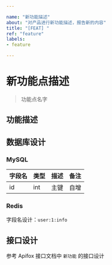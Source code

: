 ```yaml
---

name: "新功能描述"
about: "对产品进行新功能描述，报告新的内容"
title: "[FEAT] "
ref: "feature"
labels:
- feature

---
```


# 新功能点描述

> 功能点名字

## 功能描述

<!-- 详细描述功能点的内容 -->

## 数据库设计

### MySQL

<!-- 数据库表设计 -->

| 字段名 | 类型  | 描述 | 备注 |
|-----|-----|----|----|
| id  | int | 主键 | 自增 |

### Redis

<!-- Redis 数据库设计 -->
字段名设计：`user:1:info`

## 接口设计

参考 Apifox 接口文档中 `新功能` 的接口设计